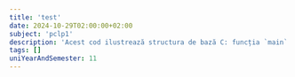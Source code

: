 ```yaml
---
title: 'test'
date: 2024-10-29T02:00:00+02:00
subject: 'pclp1'
description: 'Acest cod ilustrează structura de bază C: funcția `main` ca punct de intrare, includerea `stdio.h` pentru `printf` și afișarea textului în consolă, plus convenția de returnare a valorii 0 pentru succes.'
tags: []
uniYearAndSemester: 11
---
```


